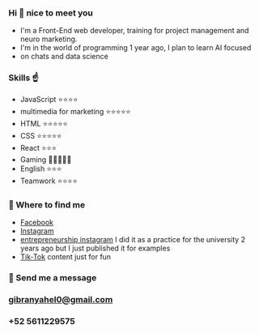 ### Hi 👋 nice to meet you

- I'm a Front-End web developer, training for project management and neuro marketing.
- I'm in the world of programming 1 year ago, I plan to learn AI focused 
- on chats and data science

### Skills ☝️ 
 - JavaScript  ⭐⭐⭐⭐
 - multimedia for marketing ⭐⭐⭐⭐⭐
 - HTML   ⭐⭐⭐⭐⭐
 - CSS ⭐⭐⭐⭐⭐
 - React ⭐⭐⭐
 - Gaming 👾👾👾👾👾
 - English ⭐⭐⭐
 - Teamwork ⭐⭐⭐⭐

### 🔴 Where to find me

 - [Facebook](https://www.facebook.com/profile.php?id=100008970512242)
 - [Instagram](https://www.instagram.com/gibranyahel)
 - [entrepreneurship instagram](https://www.instagram.com/across_cloth) I did it as a practice for the university 2 years ago but I just published it for examples
 - [Tik-Tok](https://www.tiktok.com/@im_gibee?is_from_webapp=1&sender_device=pc) content just for fun
 ### 🚀 Send me a message 
 ### gibranyahel0@gmail.com
 ### +52 5611229575
